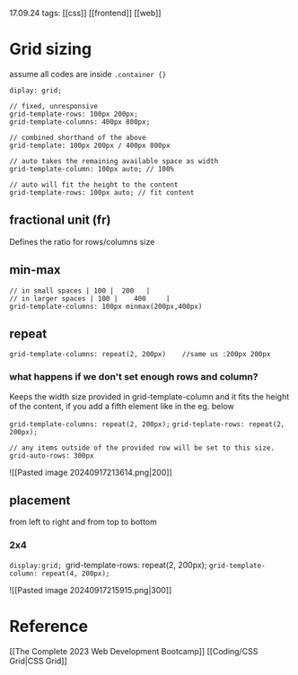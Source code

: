 17.09.24
tags: [[css]] [[frontend]] [[web]]

# Grid sizing

assume all codes are inside `.container {}`

	diplay: grid;
	
	// fixed, unresponsive
	grid-template-rows: 100px 200px;
	grid-template-columns: 400px 800px;
	
	// combined shorthand of the above
	grid-template: 100px 200px / 400px 800px

	// auto takes the remaining available space as width
	grid-template-column: 100px auto; // 100%

	// auto will fit the height to the content
	grid-template-rows: 100px auto; // fit content


## fractional unit (fr)
Defines the ratio for rows/columns size

## min-max

	// in small spaces | 100 |  200   |
	// in larger spaces | 100 |    400     |
	grid-template-columns: 100px minmax(200px,400px)


## repeat
`grid-template-columns: repeat(2, 200px)    //same us :200px 200px`  


### what happens if we don't set enough rows and column?
Keeps the width size provided in grid-template-column and it fits the height of the content, if you add a fifth element like in the eg. below

`grid-template-columns: repeat(2, 200px);`
`grid-teplate-rows: repeat(2, 200px);`

`// any items outside of the provided row will be set to this size.`
`grid-auto-rows: 300px `


![[Pasted image 20240917213614.png|200]]


## placement
from left to right and from top to bottom
### 2x4
`display:grid;
`grid-template-rows: repeat(2, 200px);
`grid-template-column: repeat(4, 200px);`

![[Pasted image 20240917215915.png|300]]



# Reference

[[The Complete 2023 Web Development Bootcamp]]
[[Coding/CSS Grid|CSS Grid]] 